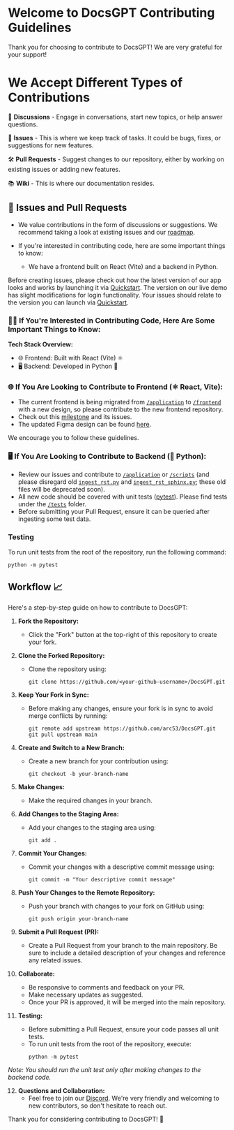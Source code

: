# Welcome to DocsGPT Contributing Guidelines

Thank you for choosing to contribute to DocsGPT! We are very grateful for your support! 

# We Accept Different Types of Contributions

📣 **Discussions** - Engage in conversations, start new topics, or help answer questions.

🐞 **Issues** - This is where we keep track of tasks. It could be bugs, fixes, or suggestions for new features.

🛠️ **Pull Requests** - Suggest changes to our repository, either by working on existing issues or adding new features.

📚 **Wiki** - This is where our documentation resides.

## 🐞 Issues and Pull Requests

- We value contributions in the form of discussions or suggestions. We recommend taking a look at existing issues and our [roadmap](https://github.com/orgs/arc53/projects/2).

- If you're interested in contributing code, here are some important things to know:
  - We have a frontend built on React (Vite) and a backend in Python.

Before creating issues, please check out how the latest version of our app looks and works by launching it via [Quickstart](https://github.com/arc53/DocsGPT#quickstart). The version on our live demo has slight modifications for login functionality. Your issues should relate to the version you can launch via [Quickstart](https://github.com/arc53/DocsGPT#quickstart).

### 👨‍💻 If You're Interested in Contributing Code, Here Are Some Important Things to Know:

**Tech Stack Overview:**
- 🌐 Frontend: Built with React (Vite) ⚛️
- 🖥 Backend: Developed in Python 🐍

### 🌐 If You Are Looking to Contribute to Frontend (⚛️ React, Vite):

- The current frontend is being migrated from [`/application`](https://github.com/arc53/DocsGPT/tree/main/application) to [`/frontend`](https://github.com/arc53/DocsGPT/tree/main/frontend) with a new design, so please contribute to the new frontend repository.
- Check out this [milestone](https://github.com/arc53/DocsGPT/milestone/1) and its issues.
- The updated Figma design can be found [here](https://www.figma.com/file/OXLtrl1EAy885to6S69554/DocsGPT?node-id=0%3A1&t=hjWVuxRg9yi5YkJ9-1).

We encourage you to follow these guidelines.

### 🖥 If You Are Looking to Contribute to Backend (🐍 Python):

- Review our issues and contribute to [`/application`](https://github.com/arc53/DocsGPT/tree/main/application) or [`/scripts`](https://github.com/arc53/DocsGPT/tree/main/scripts) (and please disregard old [`ingest_rst.py`](https://github.com/arc53/DocsGPT/blob/main/scripts/old/ingest_rst.py) and [`ingest_rst_sphinx.py`](https://github.com/arc53/DocsGPT/blob/main/scripts/old/ingest_rst_sphinx.py); these old files will be deprecated soon).
- All new code should be covered with unit tests ([pytest](https://github.com/pytest-dev/pytest)). Please find tests under the [`/tests`](https://github.com/arc53/DocsGPT/tree/main/tests) folder.
- Before submitting your Pull Request, ensure it can be queried after ingesting some test data.

### Testing

To run unit tests from the root of the repository, run the following command:
```
python -m pytest
```

## Workflow 📈

Here's a step-by-step guide on how to contribute to DocsGPT:

1. **Fork the Repository:**
   - Click the "Fork" button at the top-right of this repository to create your fork.

2. **Clone the Forked Repository:**
   - Clone the repository using:
      ```shell
      git clone https://github.com/<your-github-username>/DocsGPT.git
      ```

3. **Keep Your Fork in Sync:**
   - Before making any changes, ensure your fork is in sync to avoid merge conflicts by running:
     ```shell
     git remote add upstream https://github.com/arc53/DocsGPT.git
     git pull upstream main
     ```

4. **Create and Switch to a New Branch:**
   - Create a new branch for your contribution using:
     ```shell
     git checkout -b your-branch-name
     ```

5. **Make Changes:**
   - Make the required changes in your branch.

6. **Add Changes to the Staging Area:**
   - Add your changes to the staging area using:
     ```shell
     git add .
     ```

7. **Commit Your Changes:**
   - Commit your changes with a descriptive commit message using:
     ```shell
     git commit -m "Your descriptive commit message"
     ```

8. **Push Your Changes to the Remote Repository:**
   - Push your branch with changes to your fork on GitHub using:
     ```shell
     git push origin your-branch-name
     ```

9. **Submit a Pull Request (PR):**
   - Create a Pull Request from your branch to the main repository. Be sure to include a detailed description of your changes and reference any related issues.

10. **Collaborate:**
    - Be responsive to comments and feedback on your PR.
    - Make necessary updates as suggested.
    - Once your PR is approved, it will be merged into the main repository.

11. **Testing:**
    - Before submitting a Pull Request, ensure your code passes all unit tests.
    - To run unit tests from the root of the repository, execute:
      ```shell
      python -m pytest
      ```

*Note: You should run the unit test only after making changes to the backend code.*

12. **Questions and Collaboration:**
    - Feel free to join our [Discord](https://discord.gg/n5BX8dh8rU). We're very friendly and welcoming to new contributors, so don't hesitate to reach out.

Thank you for considering contributing to DocsGPT! 🙏
